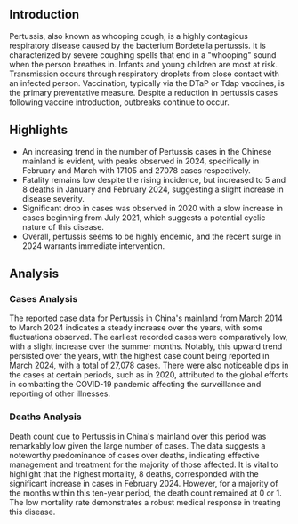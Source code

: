## Introduction

Pertussis, also known as whooping cough, is a highly contagious respiratory disease caused by the bacterium Bordetella pertussis. It is characterized by severe coughing spells that end in a "whooping" sound when the person breathes in. Infants and young children are most at risk. Transmission occurs through respiratory droplets from close contact with an infected person. Vaccination, typically via the DTaP or Tdap vaccines, is the primary preventative measure. Despite a reduction in pertussis cases following vaccine introduction, outbreaks continue to occur.

## Highlights

- An increasing trend in the number of Pertussis cases in the Chinese mainland is evident, with peaks observed in 2024, specifically in February and March with 17105 and 27078 cases respectively. <br/>
- Fatality remains low despite the rising incidence, but increased to 5 and 8 deaths in January and February 2024, suggesting a slight increase in disease severity.<br/>
- Significant drop in cases was observed in 2020 with a slow increase in cases beginning from July 2021, which suggests a potential cyclic nature of this disease.<br/>
- Overall, pertussis seems to be highly endemic, and the recent surge in 2024 warrants immediate intervention.

## Analysis

### Cases Analysis
The reported case data for Pertussis in China's mainland from March 2014 to March 2024 indicates a steady increase over the years, with some fluctuations observed. The earliest recorded cases were comparatively low, with a slight increase over the summer months. Notably, this upward trend persisted over the years, with the highest case count being reported in March 2024, with a total of 27,078 cases. There were also noticeable dips in the cases at certain periods, such as in 2020, attributed to the global efforts in combatting the COVID-19 pandemic affecting the surveillance and reporting of other illnesses.

### Deaths Analysis
Death count due to Pertussis in China's mainland over this period was remarkably low given the large number of cases. The data suggests a noteworthy predominance of cases over deaths, indicating effective management and treatment for the majority of those affected. It is vital to highlight that the highest mortality, 8 deaths, corresponded with the significant increase in cases in February 2024. However, for a majority of the months within this ten-year period, the death count remained at 0 or 1. The low mortality rate demonstrates a robust medical response in treating this disease.
